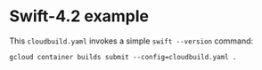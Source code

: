 # Swift-4.2 example

This `cloudbuild.yaml` invokes a simple `swift --version` command:
```
gcloud container builds submit --config=cloudbuild.yaml .
```